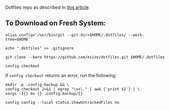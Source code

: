 Dotfiles repo as described in [this article](https://www.atlassian.com/git/tutorials/dotfiles).

## To Download on Fresh System:
```shell
alias config='/usr/bin/git --git-dir=$HOME/.dotfiles/ --work-tree=$HOME'
```

```shell
echo ".dotfiles" >> .gitignore
```

```shell
git clone --bare https://github.com/esize/dotfiles.git $HOME/.dotfiles
```


```shell
config checkout
```

If ```config checkout``` returns an error, run the following:

```shell
mkdir -p .config-backup && \
config checkout 2>&1 | egrep "\s+\." | awk {'print $1'} | \
xargs -I{} mv {} .config-backup/{}
```

```shell
config config --local status.showUntrackedFiles no
```
